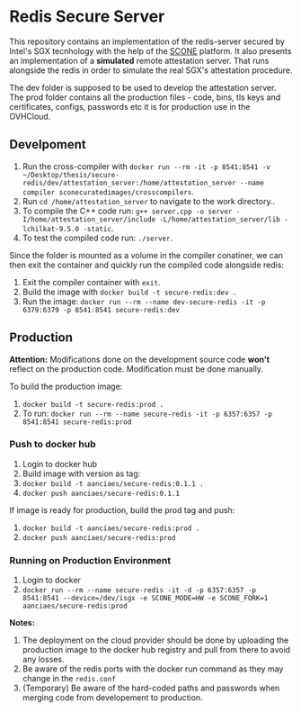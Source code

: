 # Redis Secure Server

This repository contains an implementation of the redis-server secured by Intel's SGX tecnhology with the help of the [SCONE]("https://scontain.com/index.html?lang=en") platform. It also presents an implementation of a **simulated** remote attestation server. That runs alongside the redis in order to simulate the real SGX's attestation procedure.

The dev folder is supposed to be used to develop the attestation server. The prod folder contains all the production files - code, bins, tls keys and certificates, configs, passwords etc it is for production use in the OVHCloud.

## Develpoment

1. Run the cross-compiler with `docker run --rm -it -p 8541:8541 -v ~/Desktop/thesis/secure-redis/dev/attestation_server:/home/attestation_server --name compiler sconecuratedimages/crosscompilers`.
2. Run `cd /home/attestation_server` to navigate to the work directory..
3. To compile the C++ code run: `g++ server.cpp -o server -I/home/attestation_server/include -L/home/attestation_server/lib -lchilkat-9.5.0 -static`.
4. To test the compiled code run: `./server`.

Since the folder is mounted as a volume in the compiler conatiner, we can then exit the container and quickly run the compiled code alongside redis:

1. Exit the compiler container with `exit`.
2. Build the image with `docker build -t secure-redis:dev .`
3. Run the image: `docker run --rm --name dev-secure-redis -it -p 6379:6379 -p 8541:8541 secure-redis:dev`


## Production

**Attention:** Modifications done on the development source code **won't** reflect on the production code. Modification must be done manually.

To build the production image:

1. `docker build -t secure-redis:prod .`
2. To run: `docker run --rm --name secure-redis -it -p 6357:6357 -p 8541:8541 secure-redis:prod`

### Push to docker hub

1. Login to docker hub
2. Build image with version as tag:
3. `docker build -t aanciaes/secure-redis:0.1.1 .`
4. `docker push aanciaes/secure-redis:0.1.1`

If image is ready for production, build the prod tag and push:

1. `docker build -t aanciaes/secure-redis:prod .`
2. `docker push aanciaes/secure-redis:prod`

### Running on Production Environment

1. Login to docker
2. `docker run --rm --name secure-redis -it -d -p 6357:6357 -p 8541:8541 --device=/dev/isgx -e SCONE_MODE=HW -e SCONE_FORK=1 aanciaes/secure-redis:prod`

**Notes:**

1. The deployment on the cloud provider should be done by uploading the production image to the docker hub registry and pull from there to avoid any losses.
2. Be aware of the redis ports with the docker run command as they may change in the `redis.conf`
3. (Temporary) Be aware of the hard-coded paths and passwords when merging code from developement to production.
